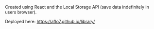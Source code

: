 Created using React and the Local Storage API (save data indefinitely in users browser).

Deployed here: https://aflo7.github.io/library/
